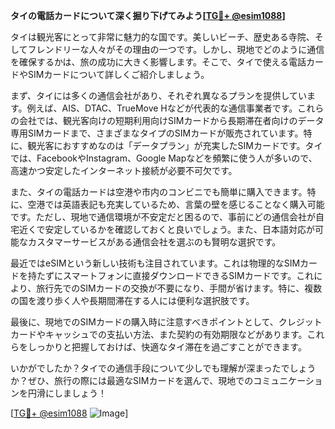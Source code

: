 **タイの電話カードについて深く掘り下げてみよう[[TG💪+ @esim1088](https://t.me/s/esim1088)]**

タイは観光客にとって非常に魅力的な国です。美しいビーチ、歴史ある寺院、そしてフレンドリーな人々がその理由の一つです。しかし、現地でどのように通信を確保するかは、旅の成功に大きく影響します。そこで、タイで使える電話カードやSIMカードについて詳しくご紹介しましょう。

まず、タイには多くの通信会社があり、それぞれ異なるプランを提供しています。例えば、AIS、DTAC、TrueMove Hなどが代表的な通信事業者です。これらの会社では、観光客向けの短期利用向けSIMカードから長期滞在者向けのデータ専用SIMカードまで、さまざまなタイプのSIMカードが販売されています。特に、観光客におすすめなのは「データプラン」が充実したSIMカードです。タイでは、FacebookやInstagram、Google Mapなどを頻繁に使う人が多いので、高速かつ安定したインターネット接続が必要不可欠です。

また、タイの電話カードは空港や市内のコンビニでも簡単に購入できます。特に、空港では英語表記も充実しているため、言葉の壁を感じることなく購入可能です。ただし、現地で通信環境が不安定だと困るので、事前にどの通信会社が自宅近くで安定しているかを確認しておくと良いでしょう。また、日本語対応が可能なカスタマーサービスがある通信会社を選ぶのも賢明な選択です。

最近ではeSIMという新しい技術も注目されています。これは物理的なSIMカードを持たずにスマートフォンに直接ダウンロードできるSIMカードです。これにより、旅行先でのSIMカードの交換が不要になり、手間が省けます。特に、複数の国を渡り歩く人や長期間滞在する人には便利な選択肢です。

最後に、現地でのSIMカードの購入時に注意すべきポイントとして、クレジットカードやキャッシュでの支払い方法、また契約の有効期限などがあります。これらをしっかりと把握しておけば、快適なタイ滞在を過ごすことができます。

いかがでしたか？タイでの通信手段について少しでも理解が深まったでしょうか？ぜひ、旅行の際には最適なSIMカードを選んで、現地でのコミュニケーションを円滑にしましょう！

[[TG💪+ @esim1088](https://t.me/s/esim1088) ![Image](https://i.postimg.cc/Y0z9fWf4/image.png)]